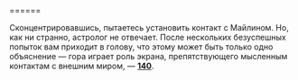======

Сконцентрировавшись, пытаетесь установить контакт с Майлином. Но, как ни странно, астролог не отвечает. После нескольких безуспешных попыток вам приходит в голову, что этому может быть только одно объяснение — гора играет роль экрана, препятствующего мысленным контактам с внешним миром, — [**140**](#n_140).

